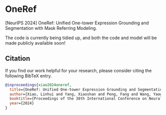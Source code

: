 # OneRef
[NeurIPS 2024] OneRef: Unified One-tower Expression Grounding and Segmentation with Mask Referring Modeling.

The code is currently being tidied up, and both the code and model will be made publicly available soon!

## Citation

If you find our work helpful for your research, please consider citing the following BibTeX entry.   

```bibtex
@inproceedings{xiao2024oneref,
  title={OneRef: Unified One-tower Expression Grounding and Segmentation with Mask Referring Modeling},
  author={Xiao, Linhui and Yang, Xiaoshan and Peng, Fang and Wang, Yaowei and Xu, Changsheng},
  booktitle={Proceedings of the 38th International Conference on Neural Information Processing Systems},
  year={2024}
}
```

